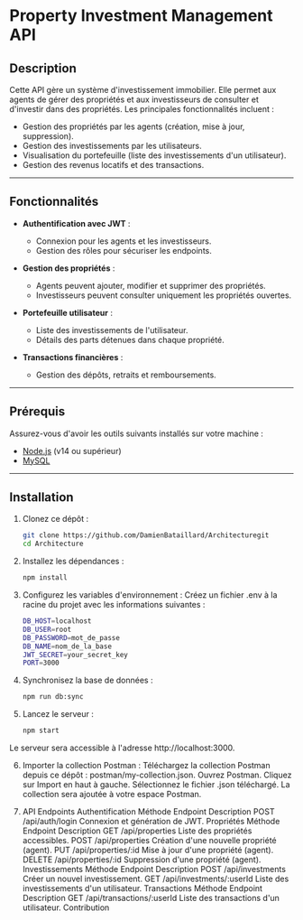 # Property Investment Management API

## Description

Cette API gère un système d'investissement immobilier. Elle permet aux agents de gérer des propriétés et aux investisseurs de consulter et d'investir dans des propriétés. Les principales fonctionnalités incluent :
- Gestion des propriétés par les agents (création, mise à jour, suppression).
- Gestion des investissements par les utilisateurs.
- Visualisation du portefeuille (liste des investissements d'un utilisateur).
- Gestion des revenus locatifs et des transactions.

---

## Fonctionnalités

- **Authentification avec JWT** :
  - Connexion pour les agents et les investisseurs.
  - Gestion des rôles pour sécuriser les endpoints.

- **Gestion des propriétés** :
  - Agents peuvent ajouter, modifier et supprimer des propriétés.
  - Investisseurs peuvent consulter uniquement les propriétés ouvertes.

- **Portefeuille utilisateur** :
  - Liste des investissements de l'utilisateur.
  - Détails des parts détenues dans chaque propriété.

- **Transactions financières** :
  - Gestion des dépôts, retraits et remboursements.

---

## Prérequis

Assurez-vous d'avoir les outils suivants installés sur votre machine :
- [Node.js](https://nodejs.org/) (v14 ou supérieur)
- [MySQL](https://www.mysql.com/)

---

## Installation

1. Clonez ce dépôt :
   ```bash
   git clone https://github.com/DamienBataillard/Architecturegit
   cd Architecture
    ```
2. Installez les dépendances :
    ```bash
    npm install
    ```
3. Configurez les variables d'environnement : Créez un fichier .env à la racine du projet avec les informations suivantes :
    ```bash
    DB_HOST=localhost
    DB_USER=root
    DB_PASSWORD=mot_de_passe
    DB_NAME=nom_de_la_base
    JWT_SECRET=your_secret_key
    PORT=3000
    ```
4. Synchronisez la base de données :
    ```bash
    npm run db:sync
    ```
5. Lancez le serveur :    
    ```bash
    npm start
    ```
Le serveur sera accessible à l'adresse http://localhost:3000.

6. Importer la collection Postman :
    Téléchargez la collection Postman depuis ce dépôt : postman/my-collection.json.
    Ouvrez Postman.
    Cliquez sur Import en haut à gauche.
    Sélectionnez le fichier .json téléchargé.
    La collection sera ajoutée à votre espace Postman.

7. API Endpoints
    Authentification
    Méthode	Endpoint	Description
    POST	/api/auth/login	Connexion et génération de JWT.
    Propriétés
    Méthode	Endpoint	Description
    GET	/api/properties	Liste des propriétés accessibles.
    POST	/api/properties	Création d'une nouvelle propriété (agent).
    PUT	/api/properties/:id	Mise à jour d'une propriété (agent).
    DELETE	/api/properties/:id	Suppression d'une propriété (agent).
    Investissements
    Méthode	Endpoint	Description
    POST	/api/investments	Créer un nouvel investissement.
    GET	/api/investments/:userId	Liste des investissements d'un utilisateur.
    Transactions
    Méthode	Endpoint	Description
    GET	/api/transactions/:userId	Liste des transactions d'un utilisateur.
    Contribution
